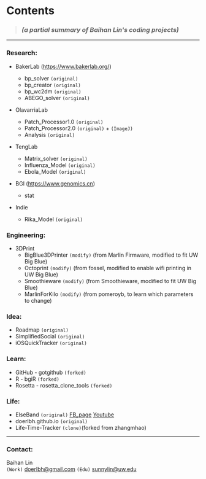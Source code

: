 
# **Contents**   
> ### _(a partial summary of Baihan Lin's coding projects)_

***

### Research:

* BakerLab (https://www.bakerlab.org/)   
  - bp_solver `(original)`
  - bp_creator `(original)`
  - bp_wc2dm `(original)`
  - ABEGO_solver `(original)`

* OlavarriaLab  
  - Patch_Processor1.0 `(original)`
  - Patch_Processor2.0 `(original)` + `(ImageJ)`
  - Analysis `(original)`
  
* TengLab  
  - Matrix_solver `(original)`
  - Influenza_Model `(original)`
  - Ebola_Model `(original)`
  
* BGI (https://www.genomics.cn)
  - stat
  
* Indie  
  - Rika_Model `(original)`

### Engineering:
* 3DPrint
  - BigBlue3DPrinter `(modify)` (from Marlin Firmware, modified to fit UW Big Blue)
  - Octoprint `(modify)` (from fossel, modified to enable wifi printing in UW Big Blue)
  - Smoothieware `(modify)` (from Smoothieware, modified to fit UW Big Blue)
  - MarlinForKilo `(modify)` (from pomeroyb, to learn which parameters to change)

### Idea: 
* Roadmap `(original)`  
* SimplifiedSocial `(original)`
* iOSQuickTracker `(original)`

### Learn:
* GitHub - gotgithub `(forked)`
* R - bgiR `(forked)`
* Rosetta - rosetta_clone_tools `(forked)`

### Life:
* ElseBand `(original)` [FB_page](https://www.facebook.com/elseband) [Youtube](www.youtube.com/user/elsemusicband)
* doerlbh.github.io `(original)`  
* Life-Time-Tracker `(clone)`(forked from zhangmhao)

***

### Contact:
Baihan Lin  
`(Work)` doerlbh@gmail.com `(Edu)`  sunnylin@uw.edu




